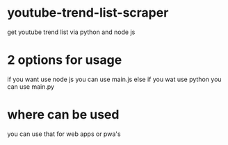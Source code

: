 # youtube-trend-list-scraper
get youtube trend list via python and node js

# 2 options for usage
if you want use node js you can use main.js
else if you wat use python you can use main.py

# where can be used
you can use that for web apps or pwa's
